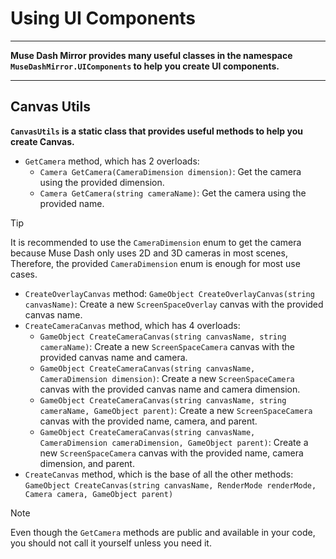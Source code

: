 # Using UI Components

---

**Muse Dash Mirror provides many useful classes in the namespace `MuseDashMirror.UIComponents` to help you create UI components.**

---

## Canvas Utils

**`CanvasUtils` is a static class that provides useful methods to help you create Canvas.**

* `GetCamera` method, which has 2 overloads:
  * `Camera GetCamera(CameraDimension dimension)`: Get the camera using the provided dimension.
  * `Camera GetCamera(string cameraName)`: Get the camera using the provided name.

> [!TIP]
> It is recommended to use the `CameraDimension` enum to get the camera because Muse Dash only uses 2D and 3D cameras in most scenes,
> Therefore, the provided `CameraDimension` enum is enough for most use cases.

* `CreateOverlayCanvas` method: `GameObject CreateOverlayCanvas(string canvasName)`: Create a new `ScreenSpaceOverlay` canvas with the provided canvas name.
* `CreateCameraCanvas` method, which has 4 overloads:
  * `GameObject CreateCameraCanvas(string canvasName, string cameraName)`: Create a new `ScreenSpaceCamera` canvas with the provided canvas name and camera.
  * `GameObject CreateCameraCanvas(string canvasName, CameraDimension dimension)`: Create a new `ScreenSpaceCamera` canvas with the provided canvas name and camera dimension.
  * `GameObject CreateCameraCanvas(string canvasName, string cameraName, GameObject parent)`: Create a new `ScreenSpaceCamera` canvas with the provided name, camera, and parent.
  * `GameObject CreateCameraCanvas(string canvasName, CameraDimension cameraDimension, GameObject parent)`: Create a new `ScreenSpaceCamera` canvas with the provided name, camera dimension, and parent.
* `CreateCanvas` method, which is the base of all the other methods: `GameObject CreateCanvas(string canvasName, RenderMode renderMode, Camera camera, GameObject parent)`

> [!NOTE]
> Even though the `GetCamera` methods are public and available in your code, you should not call it yourself unless you need it.